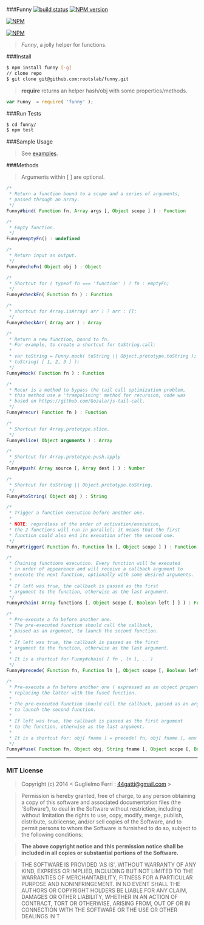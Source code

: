###Funny
[![build status](https://secure.travis-ci.org/rootslab/funny.png?branch=master)](http://travis-ci.org/rootslab/funny) 
[![NPM version](https://badge.fury.io/js/funny.png)](http://badge.fury.io/js/funny)

[![NPM](https://nodei.co/npm/funny.png?downloads=true&stars=true)](https://nodei.co/npm/funny/)

[![NPM](https://nodei.co/npm-dl/funny.png)](https://nodei.co/npm/funny/)

> _Funny_, a jolly helper for functions.

###Install

```bash
$ npm install funny [-g]
// clone repo
$ git clone git@github.com:rootslab/funny.git
```

> __require__ returns an helper hash/obj with some properties/methods.

```javascript
var Funny  = require( 'funny' );
```

###Run Tests

```bash
$ cd funny/
$ npm test
```

###Sample Usage

> See [examples](example/).


###Methods

> Arguments within [ ] are optional.

```javascript
/*
 * Return a function bound to a scope and a series of arguments,
 * passed through an array.
 */
Funny#bind( Function fn, Array args [, Object scope ] ) : Function

/*
 * Empty function.
 */
Funny#emptyFn() : undefined

/*
 * Return input as output.
 */
Funny#echoFn( Object obj ) : Object

/*
 * Shortcut for ( typeof fn === 'function' ) ? fn : emptyFn;
 */
Funny#checkFn( Function fn ) : Function

/*
 * shortcut for Array.isArray( arr ) ? arr : [];
 */
Funny#checkArr( Array arr ) : Array

/*
 * Return a new function, bound to fn.
 * For example, to create a shortcut for toString.call:
 *
 * var toString = Funny.mock( toString || Object.prototype.toString );
 * toString( [ 1, 2, 3 ] );
 */
Funny#mock( Function fn ) : Function

/* 
 * Recur is a method to bypass the tail call optimization problem,
 * this method use a 'trampolining' method for recursion, code was
 * based on https://github.com/Gozala/js-tail-call.
 */
Funny#recur( Function fn ) : Function

/*
 * Shortcut for Array.prototype.slice.
 */
Funny#slice( Object arguments ) : Array

/*
 * Shortcut for Array.prototype.push.apply
 */
Funny#push( Array source [, Array dest ] ) : Number

/*
 * Shortcut for toString || Object.prototype.toString.
 */
Funny#toString( Object obj ) : String

/*
 * Trigger a function execution before another one.
 *
 * NOTE: regardless of the order of activation/execution,
 * the 2 functions will run in parallel; it means that the first
 * function could also end its execution after the second one.
 */
Funny#trigger( Function fn, Function ln [, Object scope ] ) : Function

/*
 * Chaining functions execution. Every function will be executed
 * in order of appearence and will receive a callback argument to
 * execute the next function, optionally with some desired arguments. 
 *
 * If left was true, the callback is passed as the first
 * argument to the function, otherwise as the last argument.
 */
Funny#chain( Array functions [, Object scope [, Boolean left ] ] ) : Function

/*
 * Pre-execute a fn before another one.
 * The pre-executed function should call the callback,
 * passed as an argument, to launch the second function.
 *
 * If left was true, the callback is passed as the first
 * argument to the function, otherwise as the last argument.
 *
 * It is a shortcut for Funny#chain( [ fn , ln ], .. )
 */
Funny#precede( Function fn, Function ln [, Object scope [, Boolean left ] ] ) : Function

/*
 * Pre-execute a fn before another one ( expressed as an object property ),
 * replacing the latter with the fused function.
 *
 * The pre-executed function should call the callback, passed as an argument,
 * to launch the second function.
 *
 * If left was true, the callback is passed as the first argument
 * to the function, otherwise as the last argument.
 *
 * It is a shortcut for: obj[ fname ] = precede( fn, obj[ fname ], env );
 */
Funny#fuse( Function fn, Object obj, String fname [, Object scope [, Boolean left ] ] ) : Function

```

------------------------------------------------------------------------


### MIT License

> Copyright (c) 2014 &lt; Guglielmo Ferri : 44gatti@gmail.com &gt;

> Permission is hereby granted, free of charge, to any person obtaining
> a copy of this software and associated documentation files (the
> 'Software'), to deal in the Software without restriction, including
> without limitation the rights to use, copy, modify, merge, publish,
> distribute, sublicense, and/or sell copies of the Software, and to
> permit persons to whom the Software is furnished to do so, subject to
> the following conditions:

> __The above copyright notice and this permission notice shall be
> included in all copies or substantial portions of the Software.__

> THE SOFTWARE IS PROVIDED 'AS IS', WITHOUT WARRANTY OF ANY KIND,
> EXPRESS OR IMPLIED, INCLUDING BUT NOT LIMITED TO THE WARRANTIES OF
> MERCHANTABILITY, FITNESS FOR A PARTICULAR PURPOSE AND NONINFRINGEMENT.
> IN NO EVENT SHALL THE AUTHORS OR COPYRIGHT HOLDERS BE LIABLE FOR ANY
> CLAIM, DAMAGES OR OTHER LIABILITY, WHETHER IN AN ACTION OF CONTRACT,
> TORT OR OTHERWISE, ARISING FROM, OUT OF OR IN CONNECTION WITH THE
> SOFTWARE OR THE USE OR OTHER DEALINGS IN T